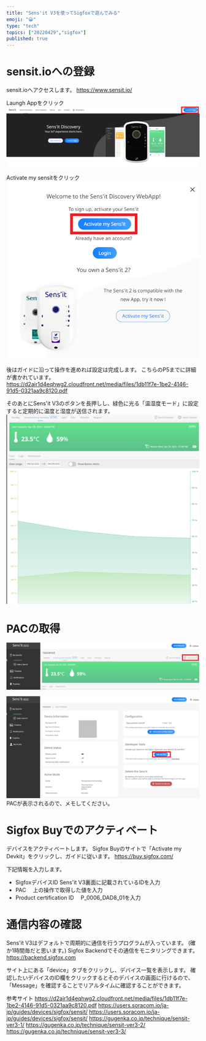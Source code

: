 ```yaml
---
title: "Sens'it V3を使ってSigfoxで遊んでみる"
emoji: "😀"
type: "tech"
topics: ["20220429","sigfox"]
published: true
---
```

# sensit.ioへの登録
sensit.ioへアクセスします。
https://www.sensit.io/

Laungh Appをクリック
![](/images/20220429_senseitv3_sigfox/1.png)

Activate my sensitをクリック
![](/images/20220429_senseitv3_sigfox/2.png)

後はガイドに沿って操作を進めれば設定は完成します。
こちらのP5までに詳細が書かれています。
https://d2air1d4eqhwg2.cloudfront.net/media/files/1db11f7e-1be2-4146-91d5-0321aa9c8120.pdf

そのあとにSens'it V3のボタンを長押しし、緑色に光る「温湿度モード」に設定すると定期的に温度と湿度が送信されます。
![](/images/20220429_senseitv3_sigfox/3.png)

# PACの取得
![](/images/20220429_senseitv3_sigfox/4.png)

![](/images/20220429_senseitv3_sigfox/5.png)
PACが表示されるので、メモしてください。

# Sigfox Buyでのアクティベート
デバイスをアクティベートします。
Sigfox Buyのサイトで「Activate my Devkit」をクリックし、ガイドに従います。
https://buy.sigfox.com/

下記情報を入力します。
- SigfoxデバイスID
   Sens'it V3裏面に記載されているIDを入力
- PAC
　上の操作で取得した値を入力
- Product certification ID
　P_0006_DAD8_01を入力

# 通信内容の確認
Sens'it V3はデフォルトで周期的に通信を行うプログラムが入っています。
(確か1時間毎だと思います。)
Sigfox Backendでその通信をモニタリングできます。
https://backend.sigfox.com

サイト上にある「device」タブをクリックし、デバイス一覧を表示します。
確認したいデバイスのID欄をクリックするとそのデバイスの画面に行けるので、「Message」を確認することでリアルタイムに確認することができます。

参考サイト
https://d2air1d4eqhwg2.cloudfront.net/media/files/1db11f7e-1be2-4146-91d5-0321aa9c8120.pdf
https://users.soracom.io/ja-jp/guides/devices/sigfox/sensit/
https://users.soracom.io/ja-jp/guides/devices/sigfox/sensit/
https://gugenka.co.jp/technique/sensit-ver3-1/
https://gugenka.co.jp/technique/sensit-ver3-2/
https://gugenka.co.jp/technique/sensit-ver3-3/




